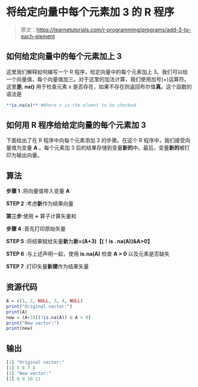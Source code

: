 # 将给定向量中每个元素加 3 的 R 程序

> 原文：<https://learnetutorials.com/r-programming/programs/add-3-to-each-element>

## 如何给定向量中的每个元素加上 3

这里我们解释如何编写一个 R 程序，给定向量中的每个元素加上 3。我们可以给一个向量值，每个向量值加三。对于这里的加法计算，我们使用加号(+)运算符。这里**是. na()** 用于检查元素 x 是否存在，如果不存在则返回布尔值**真**。这个函数的语法是

```r
**is.na(x)** #Where x is the elemnt to be checked 

```

## 如何用 R 程序给给定向量的每个元素加 3

下面给出了在 R 程序中向每个元素添加 3 的步骤。在这个 R 程序中，我们接受向量值为变量 **A** 。每个元素加 3 后的结果存储到变量**新的**中。最后，变量**新的**被打印为输出向量。

## 算法

**步骤 1** :将向量值带入变量 **A**

**STEP 2** :考虑**新**作为结果向量

**第三步**:使用 **+** 算子计算矢量和

**步骤 4** :首先打印原始矢量

**STEP 5** :将结果赋给矢量**新**为**新=(A+3)【(！is . na(A))&A>0】**

**STEP 6** :与上述声明一起，使用 **is.na(A)** 检查 **A > 0** 以及元素是否缺失

**STEP 7** :打印矢量**新建**作为结果矢量

## 资源代码

```r
A = c(1, 2, NULL, 3, 4, NULL)
print("Original vector:")
print(A)
new = (A+3)[(!is.na(A)) & A > 0]
print("New vector:")
print(new) 

```

## 输出

```r
[1] "Original vector:"
[1] 5 6 7 8
[1] "New vector:"
[1] 8 9 10 11 
```